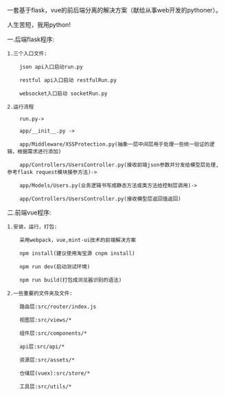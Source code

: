 一套基于flask，vue的前后端分离的解决方案（献给从事web开发的pythoner）。

人生苦短，我用python!


一.后端flask程序:

	1.三个入口文件:

		json api入口启动run.py

		restful api入口启动 restfulRun.py

		websocket入口启动 socketRun.py	
	
	2.运行流程

		run.py->

		app/__init__.py ->

		app/Middleware/XSSProtection.py(抽象一层中间层用于处理一些统一验证的逻辑，根据需求进行添加)

		app/Controllers/UsersController.py(接收前端json参数并分发给模型层处理,参考flask request模块接参方法)->

		app/Models/Users.py(业务逻辑书写成静态方法或类方法给控制层调用)->

		app/Controllers/UsersController.py(接收模型层返回值返回)


二.前端vue程序:

	1.安装，运行，打包:

		采用webpack，vue,mint-ui技术的前端解决方案

		npm install(建议使用淘宝源 cnpm install)

		npm run dev(启动测试环境)

		npm run build(打包成浏览器识别的语法)

	2.一些重要的文件夹及文件:

		路由层:src/router/index.js

		视图层:src/views/*

		组件层:src/components/*

		api层:src/api/*

		资源层:src/assets/*

		仓储层(vuex):src/store/*

		工具层:src/utils/*

	
